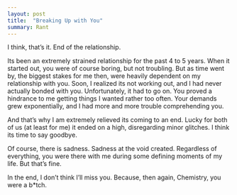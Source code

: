 ```yaml
---
layout: post
title:  "Breaking Up with You"
summary: Rant
---
```


I think, that’s it. End of the relationship.

Its been an extremely strained relationship for the past 4 to 5 years. When it started out, you were of course boring, but not troubling. But as time went by, the biggest stakes for me then, were heavily dependent on my relationship with you. Soon, I realized its not working out, and I had never actually bonded with you. Unfortunately, it had to go on. You proved a hindrance to me getting things I wanted rather too often. Your demands grew exponentially, and I had more and more trouble comprehending you.

And that’s why I am extremely relieved its coming to an end. Lucky for both of us (at least for me) it ended on a high, disregarding minor glitches. I think its time to say goodbye.

Of course, there is sadness. Sadness at the void created. Regardless of everything, you were there with me during some defining moments of my life. But that’s fine.

In the end, I don’t think I’ll miss you. 
Because, then again, Chemistry, you were a b*tch.

